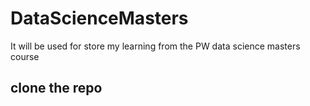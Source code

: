 # DataScienceMasters
It will be used for store my learning from the PW data science masters course


## clone the repo

    
